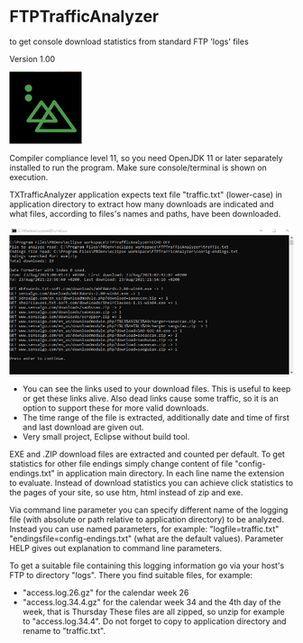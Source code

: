 # FTPTrafficAnalyzer
to get console download statistics from standard FTP 'logs' files

Version 1.00

<img src="FTPTrafficAnalyzer128.png" alt="program icon"> 

Compiler compliance level 11, so you need OpenJDK 11 or later separately installed to run
the program. Make sure console/terminal is shown on execution.

TXTrafficAnalyzer application expects text file "traffic.txt" (lower-case) in application directory
to extract how many downloads are indicated and what files, according to
files's names and paths, have been downloaded.

<img src="program-output.jpg" alt="program output to console">
 
- You can see the links used to your download files.
  This is useful to keep or get these links alive. Also dead links
  cause some traffic, so it is an option to support these
  for more valid downloads.
- The time range of the file is extracted, additionally date and time
  of first and last download are given out. 
- Very small project, Eclipse without build tool.
 
EXE and .ZIP download files are extracted and counted per default.
To get statistics for other file endings simply change content of file "config-endings.txt"
in application main directory. In each line name the extension to evaluate.
Instead of download statistics you can achieve click statistics to the pages of your site,
so use htm, html instead of zip and exe.
 
Via command line parameter you can specify different name of the logging file
(with absolute or path relative to application directory) to be analyzed.
Instead you can use named parameters, for example:
"logfile=traffic.txt" "endingsfile=config-endings.txt"
(what are the default values). Parameter HELP gives out explanation to command line
parameters.
 
To get a suitable file containing this logging information go via your host's FTP to directory
"logs". There you find suitable files, for example:
- "access.log.26.gz" for the calendar week 26
- "access.log.34.4.gz" for the calendar week 34 and the 4th day of the week, that is Thursday
These files are all zipped, so unzip for example to "access.log.34.4".
Do not forget to copy to application directory and rename to "traffic.txt".
